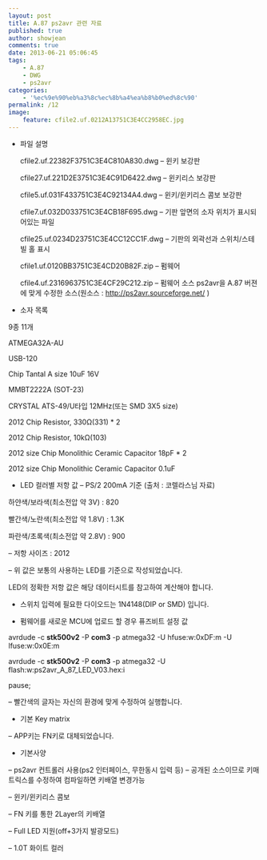 ```yaml
---
layout: post
title: A.87 ps2avr 관련 자료
published: true
author: showjean
comments: true
date: 2013-06-21 05:06:45
tags:
    - A.87
    - DWG
    - ps2avr
categories:
    - '%ec%9e%90%eb%a3%8c%ec%8b%a4%ea%b8%b0%ed%8c%90'
permalink: /12
image:
    feature: cfile2.uf.0212A13751C3E4CC2958EC.jpg
---
```

* 파일 설명




  cfile2.uf.22382F3751C3E4C810A830.dwg&nbsp;&#8211; 윈키 보강판





  cfile27.uf.221D2E3751C3E4C91D6422.dwg&nbsp;&#8211; 윈키리스 보강판





  cfile5.uf.031F433751C3E4C92134A4.dwg&nbsp;&#8211; 윈키/윈키리스 콤보 보강판





  cfile7.uf.032D033751C3E4CB18F695.dwg&nbsp;&#8211; 기판 앞면의 소자 위치가 표시되어있는 파일





  cfile25.uf.0234D23751C3E4CC12CC1F.dwg&nbsp;&#8211; 기판의 외곽선과 스위치/스테빌 홀 표시





  cfile1.uf.0120BB3751C3E4CD20B82F.zip&nbsp;&#8211; 펌웨어





  cfile4.uf.2316963751C3E4CF29C212.zip&nbsp;&#8211; 펌웨어 소스 ps2avr을 A.87 버젼에 맞게 수정한 소스(원소스 : http://ps2avr.sourceforge.net/ )
 







* 소자 목록

9종 11개

ATMEGA32A-AU

USB-120

Chip Tantal A size 10uF 16V

MMBT2222A (SOT-23)

CRYSTAL ATS-49/U타입 12MHz(또는 SMD 3X5 size)

2012 Chip Resistor, 330Ω(331) * 2

2012 Chip Resistor, 10kΩ(103)

2012 size Chip Monolithic Ceramic Capacitor 18pF * 2

2012 size Chip Monolithic Ceramic Capacitor 0.1uF





* LED 컬러별 저항 값 &#8211; PS/2 200mA 기준 (출처 : 코렐라스님 자료)

하얀색/보라색(최소전압 약 3V) : 820

빨간색/노란색(최소전압 약 1.8V) : 1.3K

파란색/초록색(최소전압 약 2.8V) : 900



&#8211; 저항 사이즈 : 2012



&#8211; 위 값은 보통의 사용하는 LED를 기준으로 작성되었습니다.

LED의 정확한 저항 값은 해당 데이터시트를 참고하여 계산해야 합니다.





* 스위치 입력에 필요한 다이오드는 1N4148(DIP or SMD) 입니다.





* 펌웨어를 새로운 MCU에&nbsp;업로드&nbsp;할 경우 퓨즈비트 설정 값

avrdude -c **stk500v2** -P **com3** -p atmega32 -U hfuse:w:0xDF:m -U lfuse:w:0x0E:m

avrdude -c **stk500v2** -P **com3** -p atmega32 -U flash:w:ps2avr\_A\_87\_LED\_V03.hex:i

pause;



&#8211; 빨간색의 글자는 자신의 환경에 맞게 수정하여 실행합니다.





* 기본 Key matrix

&#8211; APP키는 FN키로 대체되었습니다.




  










* 기본사양

&#8211; ps2avr 컨트롤러 사용(ps2 인터페이스, 무한동시 입력 등) &#8211; 공개된 소스이므로 키매트릭스를 수정하여 컴파일하면 키배열 변경가능

&#8211; 윈키/윈키리스 콤보

&#8211; FN 키를 통한 2Layer의 키배열

&#8211; Full LED 지원(off+3가지 발광모드)

&#8211; 1.0T 화이트 컬러






  
